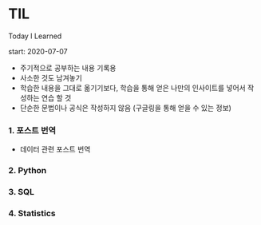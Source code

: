 # TIL
Today I Learned

start: 2020-07-07
- 주기적으로 공부하는 내용 기록용
- 사소한 것도 남겨놓기
- 학습한 내용을 그대로 옮기기보다, 학습을 통해 얻은 나만의 인사이트를 넣어서 작성하는 연습 할 것 
- 단순한 문법이나 공식은 작성하지 않음 (구글링을 통해 얻을 수 있는 정보)

### 1. 포스트 번역
- 데이터 관련 포스트 번역

### 2. Python

### 3. SQL

### 4. Statistics
